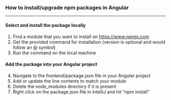 ### How to install/upgrade npm packages in Angular

__________
#### Select and install the package locally
1. Find a module that you want to install on https://www.npmjs.com
2. Get the provided command for installation (version is optional and would follow an @ symbol)
3. Run the command on the local machine
#### Add the package into your Angular project
4. Navigate to the frontend/package.json file in your Angular project
5. Add or update the line contents to match your module
6. Delete the node_modules directory if it is present
7. Right click on the package.json file in intelliJ and hit "npm install"